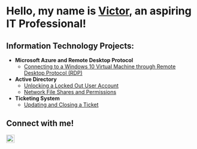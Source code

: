 <h1>Hello, my name is <a href="https://www.linkedin.com/in/victor-fix-7b5085345/">Victor</a>, an aspiring IT Professional!</h1>

<h2>Information Technology Projects:</h2>

- <b>Microsoft Azure and Remote Desktop Protocol</b>
  - [Connecting to a Windows 10 Virtual Machine through Remote Desktop Protocol (RDP)](https://github.com/Vic-F-Tech/Windows10VM-RDP)
- <b>Active Directory</b>
  - [Unlocking a Locked Out User Account](https://github.com/Vic-F-Tech/Account-Lockouts)
  - [Network File Shares and Permissions](https://github.com/Vic-F-Tech/Network-File-Shares-and-Permissions)
- <b>Ticketing System</b>
  - [Updating and Closing a Ticket](https://github.com/Vic-F-Tech/osTicket-Project)

<h2>Connect with me!</h2>

[<img align="left" alt="Josh | LinkedIn" width="22px" src="https://cdn.jsdelivr.net/npm/simple-icons@v3/icons/linkedin.svg" />][linkedin]

[linkedin]: https://www.linkedin.com/in/victor-fix-7b5085345/

